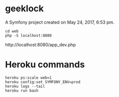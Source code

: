 geeklock
========

A Symfony project created on May 24, 2017, 6:53 pm.


    cd web
    php -S localhost:8080

http://localhost:8080/app_dev.php

# Heroku commands

    heroku ps:scale web=1
    heroku config:set SYMFONY_ENV=prod
    heroku logs --tail
    heroku run bash